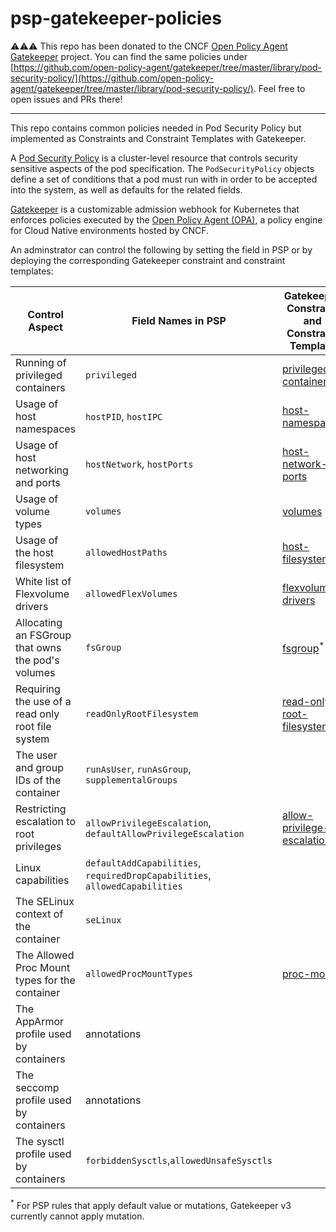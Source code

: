 # psp-gatekeeper-policies

⚠️⚠️⚠️ This repo has been donated to the CNCF [Open Policy Agent Gatekeeper](https://github.com/open-policy-agent/gatekeeper) project. You can find the same policies under [https://github.com/open-policy-agent/gatekeeper/tree/master/library/pod-security-policy/](https://github.com/open-policy-agent/gatekeeper/tree/master/library/pod-security-policy/). Feel free to open issues and PRs there!

--------------


This repo contains common policies needed in Pod Security Policy but implemented as Constraints and Constraint Templates with Gatekeeper.

A [Pod Security Policy](https://kubernetes.io/docs/concepts/policy/pod-security-policy/) is a cluster-level resource that controls security
sensitive aspects of the pod specification. The `PodSecurityPolicy` objects define a set of conditions that a pod must run with in order to be accepted into
the system, as well as defaults for the related fields.

[Gatekeeper](https://github.com/open-policy-agent/gatekeeper) is a customizable admission webhook for Kubernetes that enforces policies executed by the [Open Policy Agent (OPA)](https://www.openpolicyagent.org), a policy engine for Cloud Native environments hosted by CNCF.

An adminstrator can control the following by setting the field in PSP or by deploying the corresponding Gatekeeper constraint and constraint templates:

| Control Aspect                                    | Field Names in PSP                                                          | Gatekeeper Constraint and Constraint Template                    |
| ------------------------------------------------- | --------------------------------------------------------------------------- | ---------------------------------------------------------------- |
| Running of privileged containers                  | `privileged`                                                                | [privileged-containers](../../tree/master/privileged-containers) |
| Usage of host namespaces                          | `hostPID`, `hostIPC`                                                        | [host-namespaces](../../tree/master/host-namespaces)             |
| Usage of host networking and ports                | `hostNetwork`, `hostPorts`                                                  | [host-network-ports](../../tree/master/host-network-ports)       |
| Usage of volume types                             | `volumes`                                                                   | [volumes](../../tree/master/volumes)                             |
| Usage of the host filesystem                      | `allowedHostPaths`                                                          | [host-filesystem](../../tree/master/host-filesystem)             |
| White list of Flexvolume drivers                  | `allowedFlexVolumes`                                                        | [flexvolume-drivers](../../tree/master/flexvolume-drivers)       |
| Allocating an FSGroup that owns the pod's volumes | `fsGroup`                                                                   | [fsgroup](../../tree/master/fsgroup)<sup>\*</sup>                |
| Requiring the use of a read only root file system | `readOnlyRootFilesystem`                                                    | [read-only-root-filesystem](read-only-root-filesystem)           |
| The user and group IDs of the container           | `runAsUser`, `runAsGroup`, `supplementalGroups`                             |
| Restricting escalation to root privileges         | `allowPrivilegeEscalation`, `defaultAllowPrivilegeEscalation`               | [allow-privilege-escalation](allow-privilege-escalation)         |
| Linux capabilities                                | `defaultAddCapabilities`, `requiredDropCapabilities`, `allowedCapabilities` |
| The SELinux context of the container              | `seLinux`                                                                   |
| The Allowed Proc Mount types for the container    | `allowedProcMountTypes`                                                     | [proc-mount](proc-mount)                                         |
| The AppArmor profile used by containers           | annotations                                                                 |
| The seccomp profile used by containers            | annotations                                                                 |
| The sysctl profile used by containers             | `forbiddenSysctls`,`allowedUnsafeSysctls`                                   |                                                                  |

<sup>\*</sup> For PSP rules that apply default value or mutations, Gatekeeper v3 currently cannot apply mutation.
